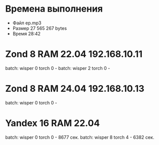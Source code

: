 # Времена выполнения

- Файл ep.mp3
- Размер 27 565 267 bytes
- Время 28:42

# Zond 8 RAM 22.04 192.168.10.11

batch: wisper 0 torch 0 - 
batch: wisper 2 torch 0 - 

# Zond 8 RAM 24.04 192.168.10.13

batch: wisper 0 torch 0 - 

# Yandex 16 RAM 22.04

batch: wisper 0 torch 0 - 8677 сек.
batch: wisper 8 torch 4 - 6382 сек.
